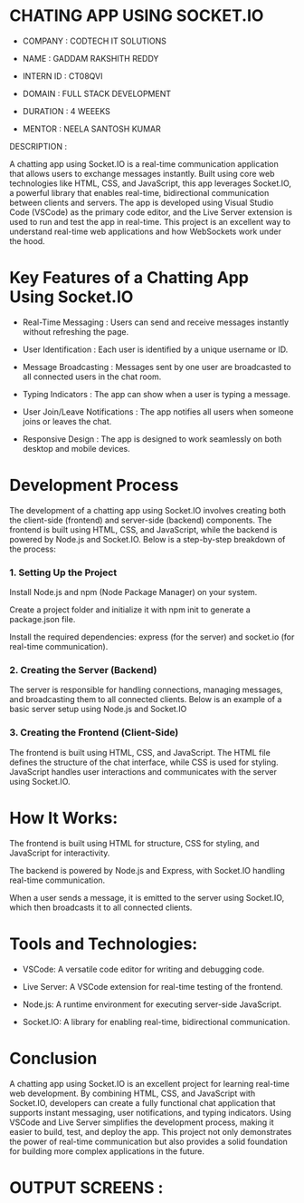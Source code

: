 # CHATING APP USING SOCKET.IO

* COMPANY : CODTECH IT SOLUTIONS

* NAME : GADDAM RAKSHITH REDDY

* INTERN ID : CT08QVI

* DOMAIN : FULL STACK DEVELOPMENT

* DURATION : 4 WEEEKS

* MENTOR : NEELA SANTOSH KUMAR

DESCRIPTION :

A chatting app using Socket.IO is a real-time communication application that allows users to exchange messages instantly. Built using core web technologies like HTML, CSS, and JavaScript, this app leverages Socket.IO, a powerful library that enables real-time, bidirectional communication between clients and servers. The app is developed using Visual Studio Code (VSCode) as the primary code editor, and the Live Server extension is used to run and test the app in real-time. This project is an excellent way to understand real-time web applications and how WebSockets work under the hood.

# Key Features of a Chatting App Using Socket.IO

* Real-Time Messaging : Users can send and receive messages instantly without refreshing the page.

* User Identification : Each user is identified by a unique username or ID.

* Message Broadcasting : Messages sent by one user are broadcasted to all connected users in the chat room.

* Typing Indicators : The app can show when a user is typing a message.

* User Join/Leave Notifications : The app notifies all users when someone joins or leaves the chat.

* Responsive Design : The app is designed to work seamlessly on both desktop and mobile devices.

# Development Process

The development of a chatting app using Socket.IO involves creating both the client-side (frontend) and server-side (backend) components. The frontend is built using HTML, CSS, and JavaScript, while the backend is powered by Node.js and Socket.IO. Below is a step-by-step breakdown of the process:

### 1. Setting Up the Project

Install Node.js and npm (Node Package Manager) on your system.

Create a project folder and initialize it with npm init to generate a package.json file.

Install the required dependencies: express (for the server) and socket.io (for real-time communication).

### 2. Creating the Server (Backend)

The server is responsible for handling connections, managing messages, and broadcasting them to all connected clients. Below is an example of a basic server setup using Node.js and Socket.IO

### 3. Creating the Frontend (Client-Side)
The frontend is built using HTML, CSS, and JavaScript. The HTML file defines the structure of the chat interface, while CSS is used for styling. JavaScript handles user interactions and communicates with the server using Socket.IO.

# How It Works:

The frontend is built using HTML for structure, CSS for styling, and JavaScript for interactivity.

The backend is powered by Node.js and Express, with Socket.IO handling real-time communication.

When a user sends a message, it is emitted to the server using Socket.IO, which then broadcasts it to all connected clients.

# Tools and Technologies:

* VSCode: A versatile code editor for writing and debugging code.

* Live Server: A VSCode extension for real-time testing of the frontend.

* Node.js: A runtime environment for executing server-side JavaScript.

* Socket.IO: A library for enabling real-time, bidirectional communication.

# Conclusion

A chatting app using Socket.IO is an excellent project for learning real-time web development. By combining HTML, CSS, and JavaScript with Socket.IO, developers can create a fully functional chat application that supports instant messaging, user notifications, and typing indicators. Using VSCode and Live Server simplifies the development process, making it easier to build, test, and deploy the app. This project not only demonstrates the power of real-time communication but also provides a solid foundation for building more complex applications in the future.

# OUTPUT SCREENS :


